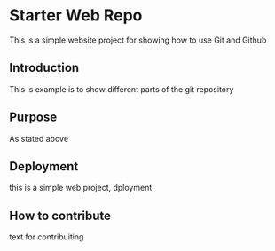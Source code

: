 # Starter Web Repo

This is a simple website project for showing how to use Git and Github

## Introduction
This is example is to show different parts of the git repository

## Purpose
As stated above

## Deployment
this is a simple web project, dployment

## How to contribute
text for contribuiting